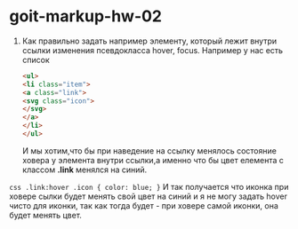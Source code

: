 # goit-markup-hw-02

1.  Как правильно задать например элементу, который лежит внутри ссылки изменения псевдокласса
    hover, focus. Например у нас есть список 
    ``` html
    <ul> 
    <li class="item"> 
    <a class="link">
    <svg class="icon">
    </svg>
    </a>
    </li>
    </ul>
    ```

    И мы хотим,что бы при наведение на ссылку менялось состояние ховера у элемента внутри ссылки,а именно что бы цвет елемента с классом **.link** менялся на
    синий.

``` css .link:hover .icon { color: blue; } ```
И так получается что иконка при ховере сылки будет менять свой
цвет на синий и я не могу задать hover чисто для иконки, так как тогда будет - при ховере самой иконки, она будет менять
цвет.
